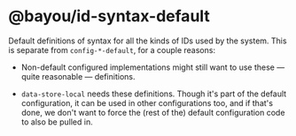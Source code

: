 @bayou/id-syntax-default
========================

Default definitions of syntax for all the kinds of IDs used by the system. This
is separate from `config-*-default`, for a couple reasons:

* Non-default configured implementations might still want to use these &mdash;
  quite reasonable &mdash; definitions.

* `data-store-local` needs these definitions. Though it's part of the default
  configuration, it can be used in other configurations too, and if that's done,
  we don't want to force the (rest of the) default configuration code to also be
  pulled in.
